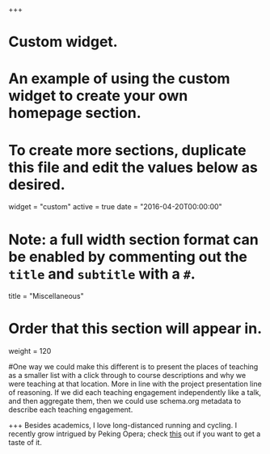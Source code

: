 +++
# Custom widget.
# An example of using the custom widget to create your own homepage section.
# To create more sections, duplicate this file and edit the values below as desired.
widget = "custom"
active = true
date = "2016-04-20T00:00:00"

# Note: a full width section format can be enabled by commenting out the `title` and `subtitle` with a `#`.
title = "Miscellaneous"

# Order that this section will appear in.
weight = 120

#One way we could make this different is to present the places of teaching as a smaller list with a click through to course descriptions and why we were teaching at that location. More in line with the project presentation line of reasoning. If we did each teaching engagement independently like a talk, and then aggregate them, then we could use schema.org metadata to describe each teaching engagement.

+++
Besides academics, I love long-distanced running and cycling. I recently grow intrigued by Peking Opera; check [this](https://youtu.be/wzBDB-u1pRg) out if you want to get a taste of it.
<br>
<!-- Visitor map -->
<script type="text/javascript" src="//rf.revolvermaps.com/0/0/7.js?i=506wu2s1yak&amp;m=1&amp;c=4e2a84&amp;cr1=ffffff&amp;sx=0" async="async"></script>

<br>
<!-- Visitor map -->
<script type='text/javascript' id='clustrmaps' src='//cdn.clustrmaps.com/map_v2.js?cl=ffffff&w=300&t=n&d=qXLdy3JPF4zMCltOO4thCUx2zJaLRyv80imFIvFkxhk&co=2d78ad&cmo=3acc3a&cmn=ff5353&ct=ffffff'></script>


<!-- Matomo -->
<script type="text/javascript">
  var _paq = window._paq = window._paq || [];
  /* tracker methods like "setCustomDimension" should be called before "trackPageView" */
  _paq.push(["setDocumentTitle", document.domain + "/" + document.title]);
  _paq.push(["setCookieDomain", "*.schai.me"]);
  _paq.push(['trackPageView']);
  _paq.push(['enableLinkTracking']);
  (function() {
    var u="https://schai.matomo.cloud/";
    _paq.push(['setTrackerUrl', u+'matomo.php']);
    _paq.push(['setSiteId', '1']);
    var d=document, g=d.createElement('script'), s=d.getElementsByTagName('script')[0];
    g.type='text/javascript'; g.async=true; g.src='//cdn.matomo.cloud/schai.matomo.cloud/matomo.js'; s.parentNode.insertBefore(g,s);
  })();
</script>
<!-- End Matomo Code -->